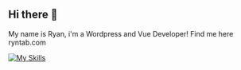 ## Hi there 👋

My name is Ryan, i'm a Wordpress and Vue Developer! Find me here ryntab.com

[![My Skills](https://skillicons.dev/icons?i=nuxtjs,vue,windicss,tailwind,php,nodejs,postgres,firebase,aws&theme=dark,af,supabase)](https://skillicons.dev)
